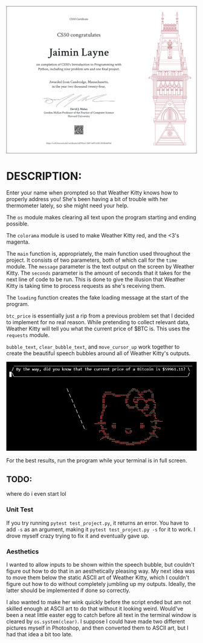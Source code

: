 ![certificate](https://github.com/jaim1n/Weather-Kitty/blob/main/CS50P.png?raw=true)

# DESCRIPTION:
Enter your name when prompted so that Weather Kitty knows how to properly address you!
She's been having a bit of trouble with her thermometer lately, so she might need your help.

The `os` module makes clearing all text upon the program starting and ending possible.

The `colorama` module is used to make Weather Kitty red, and the <3's magenta.

The `main` function is, appropriately, the main function used throughout the project. It consists of two parameters, both of which call for the `time` module.
The `message` parameter is the text output on the screen by Weather Kitty. The `seconds` parameter is the amount of seconds that it takes for the next line of code to be run.
This is done to give the illusion that Weather Kitty is taking time to process requests as she's receiving them.

The `loading` function creates the fake loading message at the start of the program.

`btc_price` is essentially just a rip from a previous problem set that I decided to implement for no real reason.
While pretending to collect relevant data, Weather Kitty will tell you what the current price of $BTC is.
This uses the `requests` module.

`bubble_text`, `clear_bubble_text`, and `move_cursor_up` work together to create the beautiful speech bubbles around all of Weather Kitty's outputs.

![screenshot](https://github.com/jaim1n/Weather-Kitty/blob/main/screenshot.png?raw=true)

For the best results, run the program while your terminal is in full screen.

## TODO:
where do i even start lol

### Unit Test
If you try running `pytest test_project.py`, it returns an error. You have to add `-s` as an argument, making it `pytest test_project.py -s` for it to work.
I drove myself crazy trying to fix it and eventually gave up.

### Aesthetics
I wanted to allow inputs to be shown within the speech bubble, but couldn't figure out how to do that in an aesthetically pleasing way.
My next idea was to move them below the static ASCII art of Weather Kitty, which I couldn't figure out how to do without completely jumbling up my outputs.
Ideally, the latter should be implemented if done so correctly.

I also wanted to make her wink quickly before the script ended but am not skilled enough at ASCII art to do that without it looking weird.
Would've been a neat little easter egg to catch before all text in the terminal window is cleared by `os.system(clear)`.
I suppose I could have made two different pictures myself in Photoshop, and then converted them to ASCII art, but I had that idea a bit too late.
